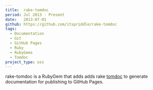 ```yaml
---
title:  rake-tomdoc
period: Jul 2013 - Present
date:   2013-07-01
github: https://github.com/itspriddle/rake-tomdoc
tags:
  - Documentation
  - Git
  - GitHub Pages
  - Ruby
  - RubyGems
  - Tomdoc
project_type: oss
---
```


rake-tomdoc is a RubyGem that adds adds rake [tomdoc][] to generate
documentation for publishing to GitHub Pages.

[tomdoc]: http://tomdoc.org/

